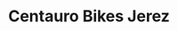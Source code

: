 ---
title: "Centauro Bikes Jerez"
url: /jerez-de-la-frontera/centauro-bikes-jerez/
shop: bicicleta
---